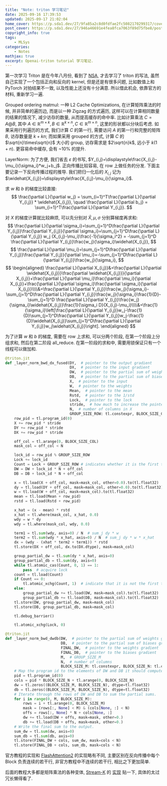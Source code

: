 ```yaml
---
title: "Note: triton 学习笔记"
date: 2025-09-16 17:39:53
updated: 2025-09-17 21:02:04
home_cover: https://p.sda1.dev/27/9fa85a2c8d0fdfae2fc5082170299317/cover.jpg
post_cover: https://p.sda1.dev/27/946a46691e4fea8fca7063f89d75fbe8/post.png
copyright_info: true
tags:
    - MLSys
categories:
    - Notes
mathjax: true
excerpt: Openai-triton tutorial 学习笔记.
---
```


第一次学习 Triton 是在今年八月份, 看到了 <a href="Native Sparse Attention: Hardware-Aligned and Natively Trainable Sparse Attention">NSA</a>, 才去学习了 triton 的写法, 虽然自己实现了一个包括正向和反向的 kernel, 但是还是有很多问题, 比如数值上和 PyTorch 对拍结果不一致, 以及性能上还没有十分满意. 所以借此机会, 依靠官方的材料, 重新学习一遍.

Grouped ordering matmul: 一种 L2 Cache Optimizations, 在计算矩阵乘法的时候, 并非简单的遍历边, 而是以一种 Zigzag 的方式遍历, 这样可以在计算相同数量的结果的情况下, 减少访存的数量, 从而提高缓存的命中率. 比如计算乘法 $C=A @ B$, 其中 $A\in\mathbb{R}^{m\times k}, B\in\mathbb{R}^{k\times n}, C\in\mathbb{R}^{m\times n}$, 这里的形状都以分块后考虑. 如果采用行列遍历的方式, 我们计算 $C$ 的第一行, 需要访问 $A$ 的第一行和完整的矩阵 $B$, 访存数量是 $k+kn$; 而如果采用 grouped 的方式, 计算 $C$ 的 $\sqrt{n}\times\sqrt{n}$ 大小的 group, 访存需求是 $2\sqrt{n}k$, 远小于 $k(1+n)$. 更容易命中缓存, 会有 ~10% 的提升.

LayerNorm: 为了方便, 我们省去 $\varepsilon$ 的书写, $Y_{i,j}=\displaystyle\frac{X_{i,j}-\mu_i}{\sigma_i}*w_j+b_j$. 正向传播比较容易, 在 row 上做任务的分发. 下面主要记录一下反向传播过程的推导. 我们把归一化后的 $X_{i,j}$ 记为 $\widehat{X_{i,j}}=\displaystyle\frac{X_{i,j}-\mu_i}{\sigma_i}$.

求 $w$ 和 $b$ 的梯度比较直接:
$$
\frac{\partial L}{\partial w_j} = \sum_{i=1}^T\frac{\partial L}{\partial Y_{i,j}} * \widehat{X_{i,j}}, \quad \frac{\partial L}{\partial b_j} = \sum_{i=1}^T\frac{\partial L}{\partial Y_{i,j}}.
$$

对 $X$ 的梯度计算就比较麻烦, 可以先分别对 $\widehat{X}, \mu, \sigma$ 分别算梯度再求和:
$$
\frac{\partial L}{\partial \sigma_i}=\sum_{j=1}^D\frac{\partial L}{\partial Y_{i,j}}\frac{\partial Y_{i,j}}{\partial \sigma_i}=\sum_{j=1}^D\frac{\partial L}{\partial Y_{i,j}} w_j (X_{i,j}-\mu_i)\frac{-1}{\sigma_i^2} = -\sum_{j=1}^D \frac{\partial L}{\partial Y_{i,j}}\frac{w_j}{\sigma_i}\widehat{X_{i,j}},
$$
$$
\frac{\partial L}{\partial \mu_i}=\sum_{j=1}^D\frac{\partial L}{\partial Y_{i,j}}\frac{\partial Y_{i,j}}{\partial \mu_i}=-\sum_{j=1}^D\frac{\partial L}{\partial Y_{i,j}}\frac{w_j}{\sigma_i},
$$
$$
\begin{aligned}
\frac{\partial L}{\partial X_{i,j}}&=\frac{\partial L}{\partial \widehat{X_{i,j}}}\frac{\partial \widehat{X_{i,j}}}{\partial X_{i,j}}+\frac{\partial L}{\partial \mu_i}\frac{\partial \mu_i}{\partial X_{i,j}}+\frac{\partial L}{\partial \sigma_i}\frac{\partial \sigma_i}{\partial X_{i,j}}\\\\&=\frac{\partial L}{\partial Y_{i,j}}\frac{w_j}{\sigma_i}-\sum_{j=1}^D\frac{\partial L}{\partial Y_{i,j}}\frac{w_j}{\sigma_i}\frac{1}{D}-\sum_{j=1}^D \frac{\partial L}{\partial Y_{i,j}}\frac{w_j}{\sigma_i}\widehat{X_{i,j}}\frac{1}{\sigma_i D}(X_{i,j}-\mu_i)\\\\&=\frac{1}{\sigma_i}\left[\frac{\partial L}{\partial Y_{i,j}}w_j-\frac{1}{D}\sum_{j=1}^D\frac{\partial L}{\partial Y_{i,j}}w_j-\frac{1}{D}\widehat{X_{i,j}}\sum_{j=1}^D\frac{\partial L}{\partial Y_{i,j}}w_j\widehat{X_{i,j}}\right].
\end{aligned}
$$

为了计算 $w$ 和 $b$ 的梯度, 需要在 row 上求和, 可以分两个阶段, 在第一个阶段上分组求和, 然后在第二阶段 all_reduce. 在第一阶段的求和中, 需要用锁保证只有一个线程可以做加和.

```python
@triton.jit
def _layer_norm_bwd_dx_fused(DY,  # pointer to the output gradient
                             DX,  # pointer to the input gradient
                             DW,  # pointer to the partial sum of weights gradient
                             DB,  # pointer to the partial sum of biases gradient
                             X,  # pointer to the input
                             W,  # pointer to the weights
                             Mean,  # pointer to the mean
                             Rstd,  # pointer to the 1/std
                             Lock,  # pointer to the lock
                             stride,  # how much to increase the pointer when moving by 1 row
                             N,  # number of columns in X
                             GROUP_SIZE_ROW: tl.constexpr, BLOCK_SIZE_COL: tl.constexpr):
    row_pid = tl.program_id(0)
    X += row_pid * stride
    DY += row_pid * stride
    DX += row_pid * stride

    off_col = tl.arange(0, BLOCK_SIZE_COL)
    mask_col = off_col < N

    lock_id = row_pid % GROUP_SIZE_ROW
    Lock += lock_id
    Count = Lock + GROUP_SIZE_ROW # indicates whether it is the first time to accumulate
    DW = DW + lock_id * N + off_col
    DB = DB + lock_id * N + off_col

    x = tl.load(X + off_col, mask=mask_col, other=0.0).to(tl.float32)
    dy = tl.load(DY + off_col, mask=mask_col, other=0.0).to(tl.float32)
    w = tl.load(W + off_col, mask=mask_col).to(tl.float32)
    mean = tl.load(Mean + row_pid)
    rstd = tl.load(Rstd + row_pid)

    x_hat = (x - mean) * rstd
    x_hat = tl.where(mask_col, x_hat, 0.0)
    wdy = w * dy
    wdy = tl.where(mask_col, wdy, 0.0)

    term1 = tl.sum(wdy, axis=0) / N  # sum_j dy * w
    term2 = tl.sum(wdy * x_hat, axis=0) / N  # sum_j dy * w * x_hat
    dx = (wdy - (xhat * term2 + term1)) * rstd
    tl.store(DX + off_col, dx.to(DX.dtype), mask=mask_col)

    group_partial_dw = tl.sum(dy * x_hat, axis=0)
    group_partial_db = tl.sum(dy, axis=0)
    while tl.atomic_cas(Count, 0, 1) == 1:
        pass  # acquire lock
    count = tl.load(Count)
    if Count == 0:
        tl.atomic_xchg(Count, 1)  # indicate that it is not the first time to accumulate
    else:
        group_partial_dw += tl.load(DW, mask=mask_col).to(tl.float32)
        group_partial_db += tl.load(DB, mask=mask_col).to(tl.float32)
    tl.store(DW, group_partial_dw, mask=mask_col)
    tl.store(DB, group_partial_db, mask=mask_col)

    tl.debug_barrier()

    tl.atomic_xchg(Lock, 0)

@triton.jit
def _layer_norm_bwd_dwdb(DW,  # pointer to the partial sum of weights gradient
                         DB,  # pointer to the partial sum of biases gradient
                         FINAL_DW,  # pointer to the weights gradient
                         FINAL_DB,  # pointer to the biases gradient
                         M,  # GROUP_SIZE_M
                         N,  # number of columns
                         BLOCK_SIZE_M: tl.constexpr, BLOCK_SIZE_N: tl.constexpr):
    # Map the program id to the elements of DW and DB it should compute.
    pid = tl.program_id(0)
    cols = pid * BLOCK_SIZE_N + tl.arange(0, BLOCK_SIZE_N)
    dw = tl.zeros((BLOCK_SIZE_M, BLOCK_SIZE_N), dtype=tl.float32)
    db = tl.zeros((BLOCK_SIZE_M, BLOCK_SIZE_N), dtype=tl.float32)
    # Iterate through the rows of DW and DB to sum the partial sums.
    for i in range(0, M, BLOCK_SIZE_M):
        rows = i + tl.arange(0, BLOCK_SIZE_M)
        mask = (rows[:, None] < M) & (cols[None, :] < N)
        offs = rows[:, None] * N + cols[None, :]
        dw += tl.load(DW + offs, mask=mask, other=0.)
        db += tl.load(DB + offs, mask=mask, other=0.)
    # Write the final sum to the output.
    sum_dw = tl.sum(dw, axis=0)
    sum_db = tl.sum(db, axis=0)
    tl.store(FINAL_DW + cols, sum_dw, mask=cols < N)
    tl.store(FINAL_DB + cols, sum_db, mask=cols < N)
```

官方教程的实现和 <a href="https://github.com/Dao-AILab/flash-attention/blob/main/flash_attn/ops/triton/layer_norm.py">FlashAttention2</a> 的实现略有不同, 主要区别在反向传播中每个 Block 负责连续的若干行, 非官方教程中不连续的若干行, 相比之下更加简单.

后面的教程大多都是矩阵乘法的各种变体, <a href="https://arxiv.org/abs/2301.03598">Stream-K</a> 的 <a href="https://github.com/triton-lang/triton/issues/1393#issuecomment-1518038216">实现</a> 贴一下, 具体的太过冗长懒得看了.
